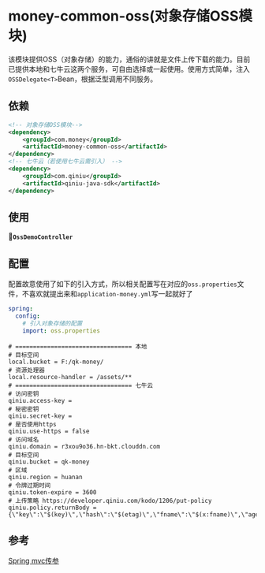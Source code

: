 # money-common-oss(对象存储OSS模块)

​		该模块提供OSS（对象存储）的能力，通俗的讲就是文件上传下载的能力。目前已提供本地和七牛云这两个服务，可自由选择或一起使用。使用方式简单，注入`OSSDelegate<T>`Bean，根据泛型调用不同服务。

## 依赖

~~~xml
<!-- 对象存储OSS模块-->
<dependency>
    <groupId>com.money</groupId>
    <artifactId>money-common-oss</artifactId>
</dependency>
<!-- 七牛云（若使用七牛云需引入） -->
<dependency>
	<groupId>com.qiniu</groupId>
	<artifactId>qiniu-java-sdk</artifactId>
</dependency>
~~~

## 使用

**🌰`OssDemoController`**

## 配置

配置故意使用了如下的引入方式，所以相关配置写在对应的`oss.properties`文件，不喜欢就提出来和`application-money.yml`写一起就好了

```yaml
spring:
  config:
    # 引入对象存储的配置
    import: oss.properties
```

~~~properties
# ================================= 本地
# 目标空间
local.bucket = F:/qk-money/
# 资源处理器
local.resource-handler = /assets/**
# ================================= 七牛云
# 访问密钥
qiniu.access-key =
# 秘密密钥
qiniu.secret-key =
# 是否使用https
qiniu.use-https = false
# 访问域名
qiniu.domain = r3xou9o36.hn-bkt.clouddn.com
# 目标空间
qiniu.bucket = qk-money
# 区域
qiniu.region = huanan
# 令牌过期时间
qiniu.token-expire = 3600
# 上传策略 https://developer.qiniu.com/kodo/1206/put-policy
qiniu.policy.returnBody = {\"key\":\"$(key)\",\"hash\":\"$(etag)\",\"fname\":\"$(x:fname)\",\"age\":\"$(x:age)\"}
~~~

## 参考

[Spring mvc传参](https://docs.spring.io/spring-framework/docs/current/reference/html/web.html#mvc-multipart-forms)
